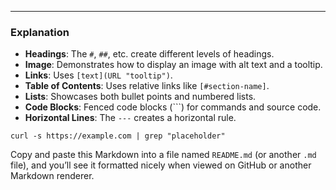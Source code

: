 
---

### Explanation

- **Headings**: The `#`, `##`, etc. create different levels of headings.
- **Image**: Demonstrates how to display an image with alt text and a tooltip.
- **Links**: Uses `[text](URL "tooltip")`.
- **Table of Contents**: Uses relative links like `[#section-name]`.
- **Lists**: Showcases both bullet points and numbered lists.
- **Code Blocks**: Fenced code blocks (```) for commands and source code.
- **Horizontal Lines**: The `---` creates a horizontal rule.

```
curl -s https://example.com | grep "placeholder"
```
Copy and paste this Markdown into a file named `README.md` (or another `.md` file), and you’ll see it formatted nicely when viewed on GitHub or another Markdown renderer.
